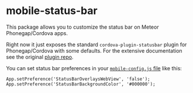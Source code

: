 # mobile-status-bar

This package allows you to customize the status bar on Meteor
Phonegap/Cordova apps.

Right now it just exposes the standard `cordova-plugin-statusbar` plugin for
Phonegap/Cordova with some defaults. For the extensive documentation see the
original [plugin
repo](https://github.com/apache/cordova-plugin-statusbar/blob/master/doc/index.md).

You can set status bar preferences in your [`mobile-config.js` file](http://docs.meteor.com/#mobileconfigjs) like this:

```
App.setPreference('StatusBarOverlaysWebView', 'false');
App.setPreference('StatusBarBackgroundColor', '#000000');
```